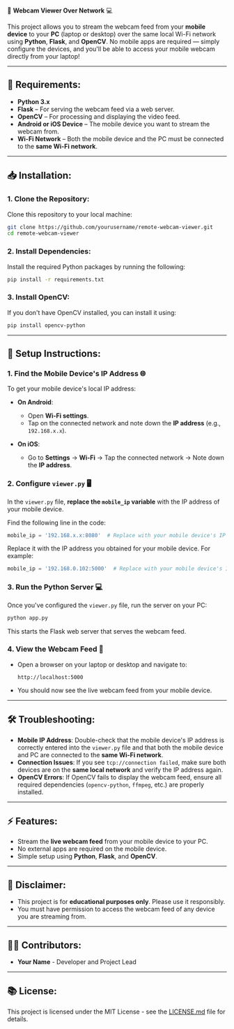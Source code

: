 📱 **Webcam Viewer Over Network** 💻

This project allows you to stream the webcam feed from your **mobile device** to your **PC** (laptop or desktop) over the same local Wi-Fi network using **Python**, **Flask**, and **OpenCV**. No mobile apps are required — simply configure the devices, and you'll be able to access your mobile webcam directly from your laptop!

---

## 🔧 **Requirements**:

- **Python 3.x**
- **Flask** – For serving the webcam feed via a web server.
- **OpenCV** – For processing and displaying the video feed.
- **Android or iOS Device** – The mobile device you want to stream the webcam from.
- **Wi-Fi Network** – Both the mobile device and the PC must be connected to the **same Wi-Fi network**.

---

## 📥 **Installation**:

### 1. **Clone the Repository**:
   Clone this repository to your local machine:
   ```bash
   git clone https://github.com/yourusername/remote-webcam-viewer.git
   cd remote-webcam-viewer
   ```

### 2. **Install Dependencies**:
   Install the required Python packages by running the following:
   ```bash
   pip install -r requirements.txt
   ```

### 3. **Install OpenCV**:
   If you don't have OpenCV installed, you can install it using:
   ```bash
   pip install opencv-python
   ```

---

## 🚀 **Setup Instructions**:

### 1. **Find the Mobile Device's IP Address** 🌐

To get your mobile device's local IP address:

- **On Android**:
   - Open **Wi-Fi settings**.
   - Tap on the connected network and note down the **IP address** (e.g., `192.168.x.x`).

- **On iOS**:
   - Go to **Settings** → **Wi-Fi** → Tap the connected network → Note down the **IP address**.

### 2. **Configure `viewer.py`** 🖥️

In the `viewer.py` file, **replace the `mobile_ip` variable** with the IP address of your mobile device.

Find the following line in the code:
```python
mobile_ip = '192.168.x.x:8080'  # Replace with your mobile device's IP and port
```
Replace it with the IP address you obtained for your mobile device. For example:
```python
mobile_ip = '192.168.0.102:5000'  # Replace with your mobile device's IP and port
```

### 3. **Run the Python Server** 💻

Once you've configured the `viewer.py` file, run the server on your PC:
```bash
python app.py
```
This starts the Flask web server that serves the webcam feed.

### 4. **View the Webcam Feed** 👀

- Open a browser on your laptop or desktop and navigate to:
  ```http
  http://localhost:5000
  ```
- You should now see the live webcam feed from your mobile device.

---

## 🛠️ **Troubleshooting**:

- **Mobile IP Address**: Double-check that the mobile device's IP address is correctly entered into the `viewer.py` file and that both the mobile device and PC are connected to the **same Wi-Fi network**.
- **Connection Issues**: If you see `tcp://connection failed`, make sure both devices are on the **same local network** and verify the IP address again.
- **OpenCV Errors**: If OpenCV fails to display the webcam feed, ensure all required dependencies (`opencv-python`, `ffmpeg`, etc.) are properly installed.

---

## ⚡ **Features**:

- Stream the **live webcam feed** from your mobile device to your PC.
- No external apps are required on the mobile device.
- Simple setup using **Python**, **Flask**, and **OpenCV**.

---

## 📄 **Disclaimer**:

- This project is for **educational purposes only**. Please use it responsibly.
- You must have permission to access the webcam feed of any device you are streaming from.

---

## 🧑‍💻 **Contributors**:

- **Your Name** - Developer and Project Lead

---

## 📚 **License**:

This project is licensed under the MIT License - see the [LICENSE.md](LICENSE.md) file for details.
